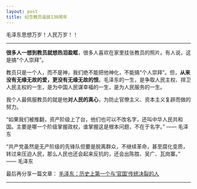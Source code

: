 ```yaml
---
layout: post
title: 纪念教员诞辰130周年
---
```



毛泽东思想万岁！人民万岁！！

---

**很多人一想到教员就想热泪盈眶**，很多人喜欢在家里挂张教员的照片。有人说，这是搞“个人崇拜”。

教员只是一个人，而不是神，我们绝不能把他神化，不能搞“个人崇拜”。但，**从来没有无缘无故的爱，更没有无缘无故的恨**。毛泽东的一生，是争取人民主权、捍卫人民主权的一生，是为中国人民谋幸福的一生，是为人民服务的一生。

我个人最佩服教员的就是他**对人民的真心**，为防止官僚主义、资本主义复辟而做的努力。

“如果我们被推翻，资产阶级上了台，他们也可以不改名字，还叫中华人民共和国。主要是哪一个阶级掌握政权，谁掌握这是根本问题，不在于名字。” —— 毛泽东

“共产党虽然是无产阶级的先锋队但要是脱离群众，不继续革命，甚至腐化变质，转过来压迫人民，那么人民也还会起来反抗的，还会出陈胜、吴广、瓦岗寨。” —— 毛泽东



最后再分享一篇文章：
[毛泽东：历史上第一个与‘官国’传统决裂的人](https://mp.weixin.qq.com/s/dq8V4Yupfn_Qm3jmhg7qZg)

---



